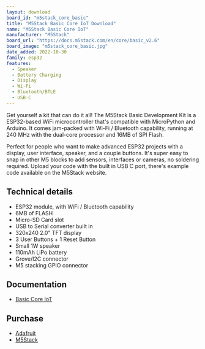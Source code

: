 ```yaml
---
layout: download
board_id: "m5stack_core_basic"
title: "M5Stack Basic Core IoT Download"
name: "M5Stack Basic Core IoT"
manufacturer: "M5Stack"
board_url: "https://docs.m5stack.com/en/core/basic_v2.6"
board_image: "m5stack_core_basic.jpg"
date_added: 2022-10-30
family: esp32
features:
  - Speaker
  - Battery Charging
  - Display
  - Wi-Fi
  - Bluetooth/BTLE
  - USB-C
---
```


Get yourself a kit that can do it all! The M5Stack Basic Development Kit is a ESP32-based WiFi microcontroller that's compatible with MicroPython and Arduino. It comes jam-packed with Wi-Fi / Bluetooth capability, running at 240 MHz with the dual-core processor and 16MB of SPI Flash.

Perfect for people who want to make advanced ESP32 projects with a display, user interface, speaker, and a couple buttons. It's super easy to snap in other M5 blocks to add sensors, interfaces or cameras, no soldering required. Upload your code with the built in USB C port, there's example code available on the M5Stack website.

## Technical details

* ESP32 module, with WiFi / Bluetooth capability
* 6MB of FLASH
* Micro-SD Card slot
* USB to Serial converter built in
* 320x240 2.0" TFT display
* 3 User Buttons + 1 Reset Button
* Small 1W speaker
* 110mAh LiPo battery
* Grove/I2C connector
* M5 stacking GPIO connector
    
## Documentation

* [Basic Core IoT](https://docs.m5stack.com/en/core/basic_v2.6)

## Purchase

* [Adafruit](https://www.adafruit.com/product/4178)
* [M5Stack](https://shop.m5stack.com/collections/m5-controllers/products/esp32-basic-core-iot-development-kit-v2-6)